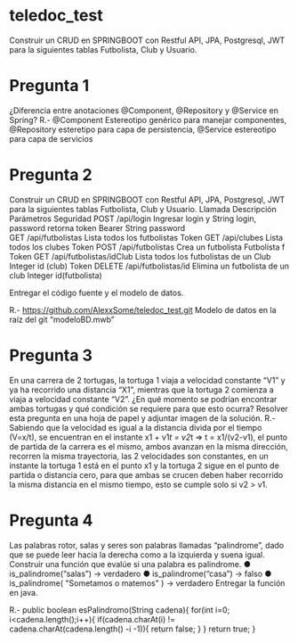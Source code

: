 # teledoc_test
Construir un CRUD en SPRINGBOOT con Restful API, JPA, Postgresql, JWT para la siguientes tablas Futbolista, Club y Usuario.


# Pregunta 1
¿Diferencia entre anotaciones @Component, @Repository y @Service en Spring?
R.- @Component Estereotipo genérico para manejar componentes, @Repository esteretipo para capa de persistencia, @Service estereotipo para capa de servicios

# Pregunta 2
Construir un CRUD en SPRINGBOOT con Restful API, JPA, Postgresql, JWT para la siguientes
tablas Futbolista, Club y Usuario.
Llamada 	Descripción 	Parámetros	 Seguridad
POST /api/login	Ingresar login y 	String login, 	 
 	password retorna token Bearer	String password	 
GET /api/futbolistas	Lista todos los futbolistas		Token
GET /api/clubes	Lista todos los clubes	 	Token
POST /api/futbolistas	Crea un futbolista	Futbolista f	Token
GET /api/futbolistas/idClub	Lista todos los futbolistas de un Club	Integer id (club)	Token
DELETE /api/futbolistas/id	Elimina un futbolista de un club	Integer id(futbolista)	 

Entregar el código fuente y el modelo de datos.

R.- https://github.com/AlexxSome/teledoc_test.git
Modelo de datos en la raíz del git “modeloBD.mwb”


# Pregunta 3
En una carrera de 2 tortugas, la tortuga 1 viaja a velocidad constante “V1” y ya ha recorrido una
distancia “X1”, mientras que la tortuga 2 comienza a viaja a velocidad constante “V2”. ¿En qué
momento se podrían encontrar ambas tortugas y qué condición se requiere para que esto
ocurra? Resolver esta pregunta en una hoja de papel y adjuntar imagen de la solución.
R.- Sabiendo que la velocidad es igual a la distancia divida por el tiempo  (V=x/t), se encuentran en el instante x1 + v1*t = v2*t  => t = x1/(v2-v1), el punto de partida de la carrera es el mismo, ambos avanzan en la misma dirección, recorren la misma trayectoria, las 2 velocidades son constantes, en un instante la tortuga 1 está en el punto x1 y la tortuga 2 sigue en el punto de partida o distancia cero, para que ambas se crucen deben haber recorrido la misma distancia en el mismo tiempo, esto se cumple solo si v2 > v1.


# Pregunta 4
Las palabras rotor, salas y seres son palabras llamadas “palindrome”, dado que se puede leer
hacia la derecha como a la izquierda y suena igual. Construir una función que evalúe si una
palabra es palindrome.
● is_palindrome(“salas”) → verdadero
● is_palindrome(“casa”) → falso
● is_palindrome( "Sometamos o matemos" ) → verdadero
Entregar la función en java.

R.- public boolean esPalindromo(String cadena){
    for(int i=0; i<cadena.length();i++){
        if(cadena.charAt(i) != cadena.charAt(cadena.length() -i -1)){
            return false;
        }
    }
    return true;
}


